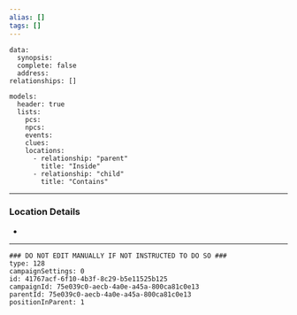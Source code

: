 ```yaml
---
alias: []
tags: []
---
```

```RpgManagerData
data: 
  synopsis: 
  complete: false
  address: 
relationships: []
```
```RpgManager
models: 
  header: true
  lists: 
    pcs: 
    npcs: 
    events: 
    clues: 
    locations: 
      - relationship: "parent"
        title: "Inside"
      - relationship: "child"
        title: "Contains"
```
---
### Location Details
 - 

---
```RpgManagerID
### DO NOT EDIT MANUALLY IF NOT INSTRUCTED TO DO SO ###
type: 128
campaignSettings: 0
id: 41767acf-6f10-4b3f-8c29-b5e11525b125
campaignId: 75e039c0-aecb-4a0e-a45a-800ca81c0e13
parentId: 75e039c0-aecb-4a0e-a45a-800ca81c0e13
positionInParent: 1
```
